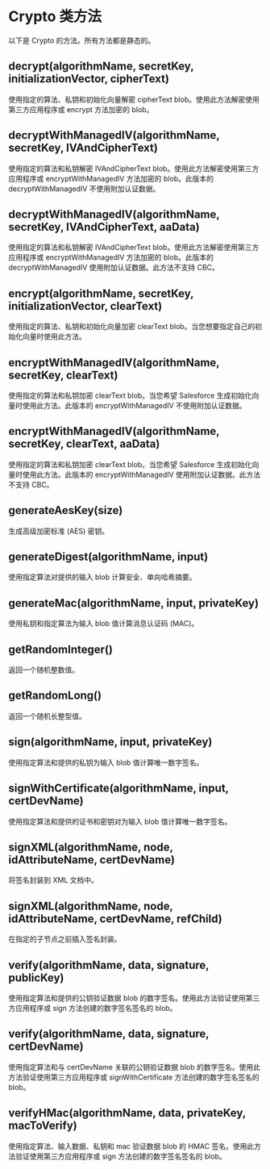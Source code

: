 # Crypto 类方法

以下是 Crypto 的方法。所有方法都是静态的。

## decrypt(algorithmName, secretKey, initializationVector, cipherText)

使用指定的算法、私钥和初始化向量解密 cipherText blob。使用此方法解密使用第三方应用程序或 encrypt 方法加密的 blob。

## decryptWithManagedIV(algorithmName, secretKey, IVAndCipherText)

使用指定的算法和私钥解密 IVAndCipherText blob。使用此方法解密使用第三方应用程序或 encryptWithManagedIV 方法加密的 blob。此版本的 decryptWithManagedIV 不使用附加认证数据。

## decryptWithManagedIV(algorithmName, secretKey, IVAndCipherText, aaData)

使用指定的算法和私钥解密 IVAndCipherText blob。使用此方法解密使用第三方应用程序或 encryptWithManagedIV 方法加密的 blob。此版本的 decryptWithManagedIV 使用附加认证数据。此方法不支持 CBC。

## encrypt(algorithmName, secretKey, initializationVector, clearText)

使用指定的算法、私钥和初始化向量加密 clearText blob。当您想要指定自己的初始化向量时使用此方法。

## encryptWithManagedIV(algorithmName, secretKey, clearText)

使用指定的算法和私钥加密 clearText blob。当您希望 Salesforce 生成初始化向量时使用此方法。此版本的 encryptWithManagedIV 不使用附加认证数据。

## encryptWithManagedIV(algorithmName, secretKey, clearText, aaData)

使用指定的算法和私钥加密 clearText blob。当您希望 Salesforce 生成初始化向量时使用此方法。此版本的 encryptWithManagedIV 使用附加认证数据。此方法不支持 CBC。

## generateAesKey(size)

生成高级加密标准 (AES) 密钥。

## generateDigest(algorithmName, input)

使用指定算法对提供的输入 blob 计算安全、单向哈希摘要。

## generateMac(algorithmName, input, privateKey)

使用私钥和指定算法为输入 blob 值计算消息认证码 (MAC)。

## getRandomInteger()

返回一个随机整数值。

## getRandomLong()

返回一个随机长整型值。

## sign(algorithmName, input, privateKey)

使用指定算法和提供的私钥为输入 blob 值计算唯一数字签名。

## signWithCertificate(algorithmName, input, certDevName)

使用指定算法和提供的证书和密钥对为输入 blob 值计算唯一数字签名。

## signXML(algorithmName, node, idAttributeName, certDevName)

将签名封装到 XML 文档中。

## signXML(algorithmName, node, idAttributeName, certDevName, refChild)

在指定的子节点之前插入签名封装。

## verify(algorithmName, data, signature, publicKey)

使用指定算法和提供的公钥验证数据 blob 的数字签名。使用此方法验证使用第三方应用程序或 sign 方法创建的数字签名签名的 blob。

## verify(algorithmName, data, signature, certDevName)

使用指定算法和与 certDevName 关联的公钥验证数据 blob 的数字签名。使用此方法验证使用第三方应用程序或 signWithCertificate 方法创建的数字签名签名的 blob。

## verifyHMac(algorithmName, data, privateKey, macToVerify)

使用指定算法、输入数据、私钥和 mac 验证数据 blob 的 HMAC 签名。使用此方法验证使用第三方应用程序或 sign 方法创建的数字签名签名的 blob。
